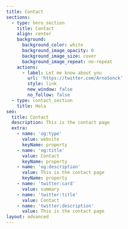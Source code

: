 ```yaml
---
title: Contact
sections:
  - type: hero_section
    title: Contact
    align: center
    background:
      background_color: white
      background_image_opacity: 0
      background_image_size: cover
      background_image_repeat: no-repeat
    actions:
      - label: Let me know about you
        url: 'https://twitter.com/ArnoSonck'
        style: link
        new_window: false
        no_follow: false
  - type: contact_section
    title: Hola
seo:
  title: Contact
  description: This is the contact page
  extra:
    - name: 'og:type'
      value: website
      keyName: property
    - name: 'og:title'
      value: Contact
      keyName: property
    - name: 'og:description'
      value: This is the contact page
      keyName: property
    - name: 'twitter:card'
      value: summary
    - name: 'twitter:title'
      value: Contact
    - name: 'twitter:description'
      value: This is the contact page
layout: advanced
---
```

